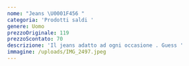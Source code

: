 ```yaml
---
nome: "Jeans \U0001F456 "
categoria: 'Prodotti saldi '
genere: Uomo
prezzoOriginale: 119
prezzoScontato: 70
descrizione: 'Il jeans adatto ad ogni occasione . Guess '
immagine: /uploads/IMG_2497.jpeg
---
```


